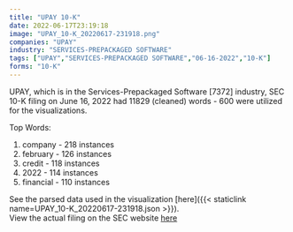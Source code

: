 ```yaml
---
title: "UPAY 10-K"
date: 2022-06-17T23:19:18
image: "UPAY_10-K_20220617-231918.png"
companies: "UPAY"
industry: "SERVICES-PREPACKAGED SOFTWARE"
tags: ["UPAY","SERVICES-PREPACKAGED SOFTWARE","06-16-2022","10-K"]
forms: "10-K"
---
```

UPAY, which is in the Services-Prepackaged Software [7372] industry, SEC 10-K filing on June 16, 2022 had 11829 (cleaned) words - 600 were utilized for the visualizations.

Top Words:
1. company - 218 instances
2. february - 126 instances
3. credit - 118 instances
4. 2022 - 114 instances
5. financial - 110 instances


See the parsed data used in the visualization [here]({{< staticlink name=UPAY_10-K_20220617-231918.json >}}).  
View the actual filing on the SEC website [here](https://www.sec.gov/Archives/edgar/data/1677897/0001552781-22-000463.txt)